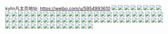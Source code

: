 kylin凡主页地址: https://weibo.com/u/5954993610 
![](https://wx4.sinaimg.cn/mw2000/006v0xS2ly1h8xncv1ulnj31hc0u0k4a.jpg) 
![](https://wx4.sinaimg.cn/mw2000/006v0xS2ly1h8xncq15lyj30wi1ycn1v.jpg) 
![](https://wx4.sinaimg.cn/mw2000/006v0xS2ly1h8voenntq5j31400u00zp.jpg) 
![](https://wx4.sinaimg.cn/mw2000/006v0xS2ly1h8voemix9zj30u0140122.jpg) 
![](https://wx4.sinaimg.cn/mw2000/006v0xS2ly1h8voen7x9xj31uo0u0qjd.jpg) 
![](https://wx4.sinaimg.cn/mw2000/006v0xS2ly1h8voeo18ufj31400u0jyo.jpg) 
![](https://wx4.sinaimg.cn/mw2000/006v0xS2ly1h8voeohvthj31400u0wlt.jpg) 
![](https://wx4.sinaimg.cn/mw2000/006v0xS2ly1h8voeoxa15j31400u0jyq.jpg) 
![](https://wx4.sinaimg.cn/mw2000/006v0xS2ly1h8qftm7c7gj31hc0u0du7.jpg) 
![](https://wx4.sinaimg.cn/mw2000/006v0xS2ly1h8ncbw0j68j334022o1ky.jpg) 
![](https://wx4.sinaimg.cn/mw2000/006v0xS2ly1h8ncbzw2djj334022o7wj.jpg) 
![](https://wx4.sinaimg.cn/mw2000/006v0xS2ly1h8ncc0m3c0j311c1k0dmk.jpg) 
![](https://wx4.sinaimg.cn/mw2000/006v0xS2ly1h8ncbtbzuoj33402c0e83.jpg) 
![](https://wx4.sinaimg.cn/mw2000/006v0xS2ly1h8k0h8x4shj30u01hc7m5.jpg) 
![](https://wx4.sinaimg.cn/mw2000/006v0xS2ly1h8itmgvikdj30wi1ycnpd.jpg) 
![](https://wx4.sinaimg.cn/mw2000/006v0xS2ly1h8itmh8bmwj30u01hck2y.jpg) 
![](https://wx4.sinaimg.cn/mw2000/006v0xS2ly1h8itmhkz84j30u01hc4qp.jpg) 
![](https://wx4.sinaimg.cn/mw2000/006v0xS2ly1h8itmja1z8j334022o4qq.jpg) 
![](https://wx4.sinaimg.cn/mw2000/006v0xS2ly1h8itmk9estj334022oe82.jpg) 
![](https://wx4.sinaimg.cn/mw2000/006v0xS2ly1h8itmlzaq5j334022okjm.jpg) 
![](https://wx4.sinaimg.cn/mw2000/006v0xS2ly1h8itmf63jyj334022o7wi.jpg) 
![](https://wx4.sinaimg.cn/mw2000/006v0xS2ly1h8bsqhzmwmj30u01hctic.jpg) 
![](https://wx4.sinaimg.cn/mw2000/006v0xS2ly1h85zwpcfd2j31hc0u0h4t.jpg) 
![](https://wx4.sinaimg.cn/mw2000/006v0xS2ly1h85zws4tbcj31be0zku0e.jpg) 
![](https://wx4.sinaimg.cn/mw2000/006v0xS2ly1h82m2qyoywj32c0340qv6.jpg) 
![](https://wx4.sinaimg.cn/mw2000/006v0xS2ly1h82m2rw82bj32c03407wh.jpg) 
![](https://wx4.sinaimg.cn/mw2000/006v0xS2ly1h82m2vyu8oj32c0340kjn.jpg) 
![](https://wx4.sinaimg.cn/mw2000/006v0xS2ly1h7ue99crs9j30u00t3dgj.jpg) 
![](https://wx4.sinaimg.cn/mw2000/006v0xS2ly1h7ue9b3js3j30u01hcwnz.jpg) 
![](https://wx4.sinaimg.cn/mw2000/006v0xS2ly1h7nb9ifmiaj30wi1yc1ky.jpg) 
![](https://wx4.sinaimg.cn/mw2000/006v0xS2ly1h7nb9jlcd6j30wi1yc1ky.jpg) 
![](https://wx4.sinaimg.cn/mw2000/006v0xS2ly1h7nb9l8jmkj30wi1ycx6p.jpg) 
![](https://wx4.sinaimg.cn/mw2000/006v0xS2ly1h7nb9gax7wj30wi1yc1ky.jpg) 
![](https://wx4.sinaimg.cn/mw2000/006v0xS2ly1h7nb9md7xaj30wi1ycx6p.jpg) 
![](https://wx4.sinaimg.cn/mw2000/006v0xS2ly1h7ixbk9rlmj32802yo4qs.jpg) 
![](https://wx4.sinaimg.cn/mw2000/006v0xS2ly1h6uqavdnrvj30u0140jsj.jpg) 
![](https://wx4.sinaimg.cn/mw2000/006v0xS2ly1h6uqavxhs1j30u0140jwx.jpg) 
![](https://wx4.sinaimg.cn/mw2000/006v0xS2ly1h6s47vd91sj33402c0u0x.jpg) 
![](https://wx4.sinaimg.cn/mw2000/006v0xS2ly1h6s47wpr7yj32c03407wi.jpg) 
![](https://wx4.sinaimg.cn/mw2000/006v0xS2ly1h6s47ztn3zj32c03407wj.jpg) 
![](https://wx4.sinaimg.cn/mw2000/006v0xS2ly1h6s481bxryj31t72exe83.jpg) 
![](https://wx4.sinaimg.cn/mw2000/006v0xS2ly1h6i20m6rxbj30sg1emdo6.jpg) 
![](https://wx4.sinaimg.cn/mw2000/006v0xS2ly1h6i20r2h21j30u01hcn93.jpg) 
![](https://wx4.sinaimg.cn/mw2000/006v0xS2ly1h6777kl95bj30wi1ycdvf.jpg) 
![](https://wx4.sinaimg.cn/mw2000/006v0xS2ly1h6777l1wrtj30wi1yc4ah.jpg) 
![](https://wx4.sinaimg.cn/mw2000/006v0xS2ly1h6777k2wy8j30wi1yck4o.jpg) 
![](https://wx4.sinaimg.cn/mw2000/006v0xS2ly1h66f8bdxg9j30tu13udj6.jpg) 
![](https://wx4.sinaimg.cn/mw2000/006v0xS2ly1h66f8bpk6uj30pl0h1wfb.jpg) 
![](https://wx4.sinaimg.cn/mw2000/006v0xS2ly1h66f8byfi4j30tu13un2u.jpg) 
![](https://wx4.sinaimg.cn/mw2000/006v0xS2ly1h66f8f4ty6j30tq1gu4cr.jpg) 
![](https://wx4.sinaimg.cn/mw2000/006v0xS2ly1h5fwq06pyxj31hc0u0gtg.jpg) 
![](https://wx4.sinaimg.cn/mw2000/006v0xS2ly1h5755x0efkj32c0340npe.jpg) 
![](https://wx4.sinaimg.cn/mw2000/006v0xS2ly1h57572gfdjj32c0340b2c.jpg) 
![](https://wx4.sinaimg.cn/mw2000/006v0xS2ly1h4zisrykvmj30u0140477.jpg) 
![](https://wx4.sinaimg.cn/mw2000/006v0xS2ly1h4zissh31vj318z0u045z.jpg) 
![](https://wx4.sinaimg.cn/mw2000/006v0xS2ly1h4zist3tqaj30u018zdm7.jpg) 
![](https://wx4.sinaimg.cn/mw2000/006v0xS2ly1h4zistjqpwj30u018zq6x.jpg) 
![](https://wx4.sinaimg.cn/mw2000/006v0xS2ly1h4zisucmc4j31a70u0ahq.jpg) 
![](https://wx4.sinaimg.cn/mw2000/006v0xS2ly1h4zisr7swoj318z0u0aij.jpg) 
![](https://wx4.sinaimg.cn/mw2000/006v0xS2ly1h4tra7o279j30u00u0dmp.jpg) 
![](https://wx4.sinaimg.cn/mw2000/006v0xS2ly1h4t91qpgskj30wi1ycnkt.jpg) 
![](https://wx4.sinaimg.cn/mw2000/006v0xS2ly1h4mf103939j30u01hc13q.jpg) 
![](https://wx4.sinaimg.cn/mw2000/006v0xS2ly1h4mf11c9acj32io1w0e82.jpg) 
![](https://wx4.sinaimg.cn/mw2000/006v0xS2ly1h4jlh67lknj31sc2dse82.jpg) 
![](https://wx4.sinaimg.cn/mw2000/006v0xS2ly1h4i2te8u86j30u01907bd.jpg) 
![](https://wx4.sinaimg.cn/mw2000/006v0xS2ly1h4i2syim1sj30u0190419.jpg) 
![](https://wx4.sinaimg.cn/mw2000/006v0xS2ly1h4i2szkv8gj30u0190gq2.jpg) 
![](https://wx4.sinaimg.cn/mw2000/006v0xS2ly1h4i2t1477hj30u01907c7.jpg) 
![](https://wx4.sinaimg.cn/mw2000/006v0xS2ly1h4clc798qlj32c0340x6q.jpg) 
![](https://wx4.sinaimg.cn/mw2000/006v0xS2ly1h4clcloutkj30f00krq78.jpg) 
![](https://wx4.sinaimg.cn/mw2000/006v0xS2ly1h4djh8hw51j30u01sx12u.jpg) 
![](https://wx4.sinaimg.cn/mw2000/006v0xS2ly1h4bcln55vvj30u01hcqe3.jpg) 
